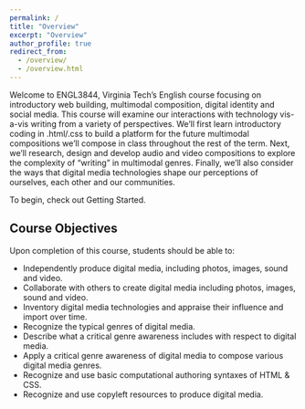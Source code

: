 ```yaml
---
permalink: /
title: "Overview"
excerpt: "Overview"
author_profile: true
redirect_from:
  - /overview/
  - /overview.html
---
```


Welcome to ENGL3844, Virginia Tech’s English course focusing on introductory web building, multimodal composition, digital identity and social media. This course will examine our interactions with technology vis-a-vis writing from a variety of perspectives. We’ll first learn introductory coding in .html/.css to build a platform for the future multimodal compositions we’ll compose in class throughout the rest of the term. Next, we’ll research, design and develop audio and video compositions to explore the complexity of “writing” in multimodal genres. Finally, we’ll also consider the ways that digital media technologies shape our perceptions of ourselves, each other and our communities.

To begin, check out Getting Started.

## Course Objectives

Upon completion of this course, students should be able to:

- Independently produce digital media, including photos, images, sound and video.
- Collaborate with others to create digital media including photos, images, sound and video.
- Inventory digital media technologies and appraise their influence and import over time.
- Recognize the typical genres of digital media.
- Describe what a critical genre awareness includes with respect to digital media.
- Apply a critical genre awareness of digital media to compose various digital media genres.
- Recognize and use basic computational authoring syntaxes of HTML & CSS.
- Recognize and use copyleft resources to produce digital media.
